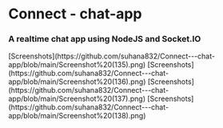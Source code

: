 # Connect - chat-app
<h3>A realtime chat app using NodeJS and Socket.IO</h3>
[Screenshots](https://github.com/suhana832/Connect---chat-app/blob/main/Screenshot%20(135).png)
[Screenshots](https://github.com/suhana832/Connect---chat-app/blob/main/Screenshot%20(136).png)
[Screenshots](https://github.com/suhana832/Connect---chat-app/blob/main/Screenshot%20(137).png)
[Screenshots](https://github.com/suhana832/Connect---chat-app/blob/main/Screenshot%20(138).png)


